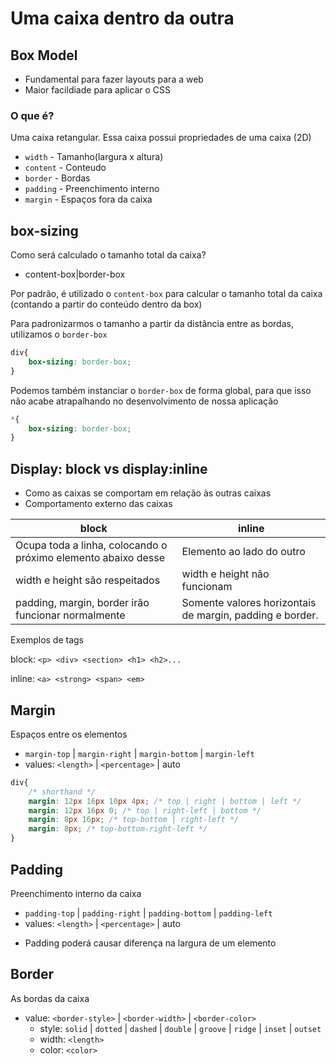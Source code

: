 # Uma caixa dentro da outra

## Box Model

- Fundamental para fazer layouts para a web
- Maior facildiade para aplicar o CSS

### O que é?

Uma caixa retangular.
Essa caixa possui propriedades de uma caixa (2D)

- `width` - Tamanho(largura x altura)
- `content` - Conteudo 
- `border` - Bordas
- `padding` - Preenchimento interno
- `margin` - Espaços fora da caixa

## box-sizing

Como será calculado o tamanho total da caixa?

- content-box|border-box

Por padrão, é utilizado o `content-box` para calcular o tamanho total da caixa (contando a partir do conteúdo dentro da box)

Para padronizarmos o tamanho a partir da distância entre as bordas, utilizamos o `border-box`

```css
div{
    box-sizing: border-box;
}
```

Podemos também instanciar o `border-box` de forma global, para que isso não acabe atrapalhando no desenvolvimento de nossa aplicação

```css
*{
    box-sizing: border-box;
}
```

## Display: block vs display:inline

- Como as caixas se comportam em relação às outras caixas
- Comportamento externo das caixas

| **block**                                                     | **inline**                                               |
| ------------------------------------------------------------- | -------------------------------------------------------- |
| Ocupa toda a linha, colocando o próximo elemento abaixo desse | Elemento ao lado do outro                                |
| width e height são respeitados                                | width e height não funcionam                             |
| padding, margin, border irão funcionar normalmente            | Somente valores horizontais de margin, padding e border. |

Exemplos de tags

block: `<p> <div> <section> <h1> <h2>...` 

inline: `<a> <strong> <span> <em>` 

## Margin

Espaços entre os elementos

- `margin-top` | `margin-right` | `margin-bottom` | `margin-left`
- values: `<length>` | `<percentage>` | auto

```css
div{
    /* shorthand */
    margin: 12px 16px 10px 4px; /* top | right | bottom | left */
    margin: 12px 16px 0; /* top | right-left | bottom */
    margin: 8px 16px; /* top-bottom | right-left */
    margin: 8px; /* top-bottom-right-left */
}
```

## Padding

Preenchimento interno da caixa

- `padding-top` | `padding-right` | `padding-bottom` | `padding-left`
- values: `<length>` | `<percentage>` | auto

* Padding poderá causar diferença na largura de um elemento

## Border

As bordas da caixa

- value: `<border-style>` | `<border-width>` | `<border-color>` 
  - style: `solid` | `dotted` | `dashed` | `double` | `groove` | `ridge` | `inset` | `outset`
  - width: `<length>`
  - color: `<color>`

